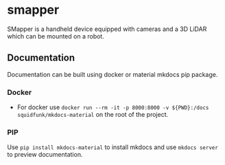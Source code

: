 # smapper

SMapper is a handheld device equipped with cameras and a 3D LiDAR which can be mounted on a robot.

## Documentation

Documentation can be built using docker or material mkdocs pip package.

### Docker

- For docker use `docker run --rm -it -p 8000:8000 -v ${PWD}:/docs squidfunk/mkdocs-material` on the root of the project.

### PIP

Use `pip install mkdocs-material` to install mkdocs and use `mkdocs server` to preview documentation.
